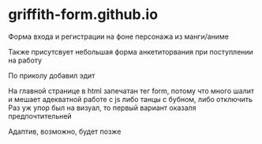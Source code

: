 # griffith-form.github.io
Форма входа и регистрации на фоне персонажа из манги/аниме

Также присутсвует небольшая форма анкетиторвания при поступлении на работу

По приколу добавил эдит

На главной странице в html запечатан тег form, 
потому что много шалит и мешает адекватной работе с js
либо танцы с бубном, либо отключить
Раз уж упор был на визуал, то первый вариант оказаля предпочтительней

Адаптив, возможно, будет позже
